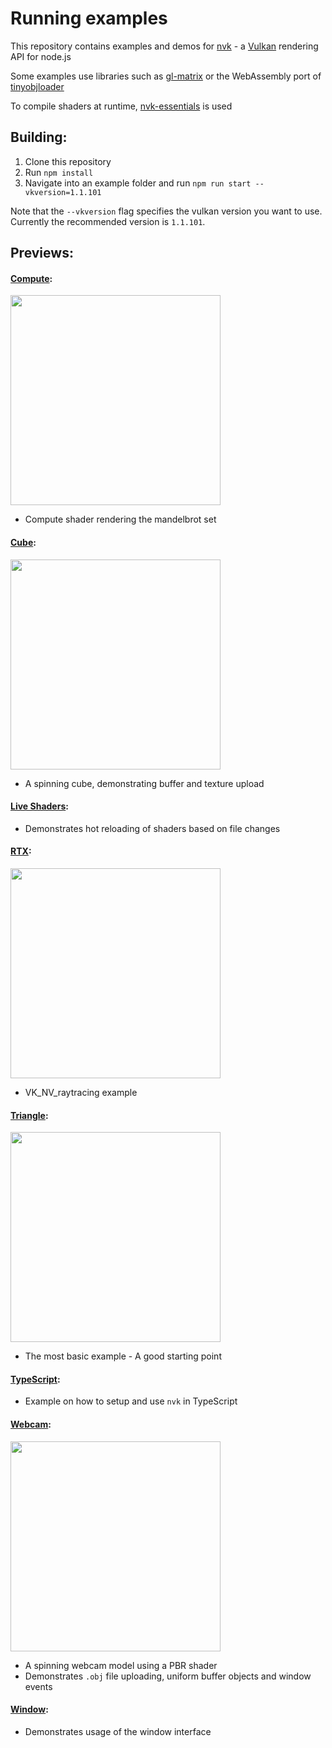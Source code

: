 # Running examples

This repository contains examples and demos for [nvk](https://github.com/maierfelix/nvk) - a [Vulkan](https://en.wikipedia.org/wiki/Vulkan_(API)) rendering API for node.js

Some examples use libraries such as [gl-matrix](http://glmatrix.net/) or the WebAssembly port of [tinyobjloader](https://github.com/maierfelix/tolw)

To compile shaders at runtime, [nvk-essentials](https://github.com/maierfelix/nvk-essentials) is used

## Building:
1. Clone this repository
2. Run `npm install`
3. Navigate into an example folder and run `npm run start --vkversion=1.1.101`

Note that the `--vkversion` flag specifies the vulkan version you want to use. Currently the recommended version is `1.1.101`.

## Previews:

#### [Compute](/compute):
<img src="https://i.imgur.com/ZBSsmZT.jpg" width="336">

 - Compute shader rendering the mandelbrot set

#### [Cube](/cube):
<img src="https://i.imgur.com/ey9XooY.gif" width="336">

 - A spinning cube, demonstrating buffer and texture upload

#### [Live Shaders](/live-shaders):

 - Demonstrates hot reloading of shaders based on file changes

 #### [RTX](/rtx):
<img src="https://i.imgur.com/ySyR8OV.jpg" width="336">

 - VK_NV_raytracing example

#### [Triangle](/triangle):
<img src="https://i.imgur.com/nGGxpsQ.gif" width="336">

 - The most basic example - A good starting point

#### [TypeScript](/typescript):

 - Example on how to setup and use ``nvk`` in TypeScript

#### [Webcam](/webcam):
<img src="https://i.imgur.com/cRrVc1N.gif" width="336">

 - A spinning webcam model using a PBR shader
 - Demonstrates ``.obj`` file uploading, uniform buffer objects and window events

#### [Window](/window):

 - Demonstrates usage of the window interface

